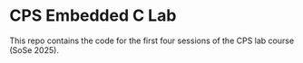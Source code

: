 # CPS Embedded C Lab

This repo contains the code for the first four sessions of the CPS lab course (SoSe 2025).
